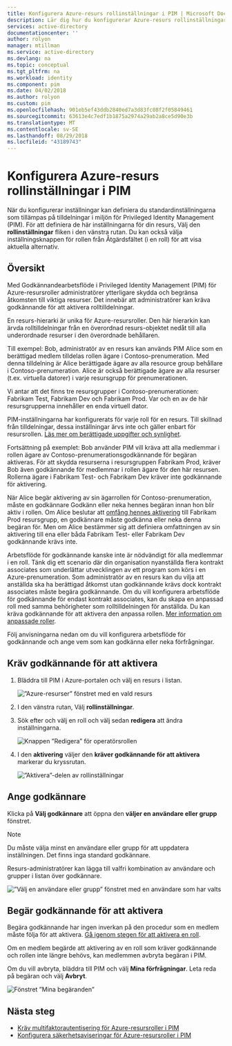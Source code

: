```yaml
---
title: Konfigurera Azure-resurs rollinställningar i PIM | Microsoft Docs
description: Lär dig hur du konfigurerar Azure-resurs rollinställningar i Azure AD Privileged Identity Management (PIM).
services: active-directory
documentationcenter: ''
author: rolyon
manager: mtillman
ms.service: active-directory
ms.devlang: na
ms.topic: conceptual
ms.tgt_pltfrm: na
ms.workload: identity
ms.component: pim
ms.date: 04/02/2018
ms.author: rolyon
ms.custom: pim
ms.openlocfilehash: 901eb5ef43ddb2840ed7a3d83fc08f2f05849461
ms.sourcegitcommit: 63613e4c7edf1b1875a2974a29ab2a8ce5d90e3b
ms.translationtype: MT
ms.contentlocale: sv-SE
ms.lasthandoff: 08/29/2018
ms.locfileid: "43189743"
---
```

# <a name="configure-azure-resource-role-settings-in-pim"></a>Konfigurera Azure-resurs rollinställningar i PIM

När du konfigurerar inställningar kan definiera du standardinställningarna som tillämpas på tilldelningar i miljön för Privileged Identity Management (PIM). För att definiera de här inställningarna för din resurs, Välj den **rollinställningar** fliken i den vänstra rutan. Du kan också välja inställningsknappen för rollen från Åtgärdsfältet (i en roll) för att visa aktuella alternativ.

## <a name="overview"></a>Översikt

Med Godkännandearbetsflöde i Privileged Identity Management (PIM) för Azure-resursroller administratörer ytterligare skydda och begränsa åtkomsten till viktiga resurser. Det innebär att administratörer kan kräva godkännande för att aktivera rolltilldelningar. 

En resurs-hierarki är unika för Azure-resursroller. Den här hierarkin kan ärvda rolltilldelningar från en överordnad resurs-objektet nedåt till alla underordnade resurser i den överordnade behållaren. 

Till exempel: Bob, administratör av en resurs kan används PIM Alice som en berättigad medlem tilldelas rollen ägare i Contoso-prenumeration. Med denna tilldelning är Alice berättigade ägare av alla resource group behållare i Contoso-prenumeration. Alice är också berättigade ägare av alla resurser (t.ex. virtuella datorer) i varje resursgrupp för prenumerationen. 

Vi antar att det finns tre resursgrupper i Contoso-prenumerationen: Fabrikam Test, Fabrikam Dev och Fabrikam Prod. Var och en av de här resursgrupperna innehåller en enda virtuell dator.

PIM-inställningarna har konfigurerats för varje roll för en resurs. Till skillnad från tilldelningar, dessa inställningar ärvs inte och gäller enbart för resursrollen. [Läs mer om berättigade uppgifter och synlighet](pim-resource-roles-eligible-visibility.md).

Fortsättning på exemplet: Bob använder PIM vill kräva att alla medlemmar i rollen ägare av Contoso-prenumerationsgodkännande för begäran aktiveras. För att skydda resurserna i resursgruppen Fabrikam Prod, kräver Bob även godkännande för medlemmar i rollen ägare för den här resursen. Rollerna ägare i Fabrikam Test- och Fabrikam Dev kräver inte godkännande för aktivering.

När Alice begär aktivering av sin ägarrollen för Contoso-prenumeration, måste en godkännare Godkänn eller neka hennes begäran innan hon blir aktiv i rollen. Om Alice beslutar att [omfång hennes aktivering](pim-resource-roles-activate-your-roles.md#apply-just-enough-administration-practices) till Fabrikam Prod resursgrupp, en godkännare måste godkänna eller neka denna begäran för. Men om Alice bestämmer sig att definiera omfattningen av sin aktivering till ena eller båda Fabrikam Test- eller Fabrikam Dev godkännande krävs inte.

Arbetsflöde för godkännande kanske inte är nödvändigt för alla medlemmar i en roll. Tänk dig ett scenario där din organisation nyanställda flera kontrakt associates som underlättar utvecklingen av ett program som körs i en Azure-prenumeration. Som administratör av en resurs kan du vilja att anställda ska ha berättigad åtkomst utan godkännande krävs dock kontrakt associates måste begära godkännande. Om du vill konfigurera arbetsflöde för godkännande för endast kontrakt associates, kan du skapa en anpassad roll med samma behörigheter som rolltilldelningen för anställda. Du kan kräva godkännande för att aktivera den anpassa rollen. [Mer information om anpassade roller](pim-resource-roles-custom-role-policy.md).

Följ anvisningarna nedan om du vill konfigurera arbetsflöde för godkännande och ange vem som kan godkänna eller neka förfrågningar.

## <a name="require-approval-to-activate"></a>Kräv godkännande för att aktivera

1. Bläddra till PIM i Azure-portalen och välj en resurs i listan.

   ![”Azure-resurser” fönstret med en vald resurs](media/azure-pim-resource-rbac/aadpim_manage_azure_resource_some_there.png)

2. I den vänstra rutan, Välj **rollinställningar**.

3. Sök efter och välj en roll och välj sedan **redigera** att ändra inställningarna.

   ![Knappen ”Redigera” för operatörsrollen](media/azure-pim-resource-rbac/aadpim_rbac_role_settings_view_settings.png)

4. I den **aktivering** väljer den **kräver godkännande för att aktivera** markerar du kryssrutan.

   ![”Aktivera”-delen av rollinställningar](media/azure-pim-resource-rbac/aadpim_rbac_settings_require_approval_checkbox.png)

## <a name="specify-approvers"></a>Ange godkännare

Klicka på **Välj godkännare** att öppna den **väljer en användare eller grupp** fönstret.

>[!NOTE]
>Du måste välja minst en användare eller grupp för att uppdatera inställningen. Det finns inga standard godkännare.

Resurs-administratörer kan lägga till valfri kombination av användare och grupper i listan över godkännare. 

![”Välj en användare eller grupp” fönstret med en användare som har valts](media/azure-pim-resource-rbac/aadpim_rbac_role_settings_select_approvers.png)

## <a name="request-approval-to-activate"></a>Begär godkännande för att aktivera

Begära godkännande har ingen inverkan på den procedur som en medlem måste följa för att aktivera. [Gå igenom stegen för att aktivera en roll](pim-resource-roles-activate-your-roles.md).

Om en medlem begärde att aktivering av en roll som kräver godkännande och rollen inte längre behövs, kan medlemmen avbryta begäran i PIM.

Om du vill avbryta, bläddra till PIM och välj **Mina förfrågningar**. Leta reda på begäran och välj **Avbryt**.

![Fönstret ”Mina begäranden”](media/azure-pim-resource-rbac/aadpim_rbac_role_approval_request_pending.png)

## <a name="next-steps"></a>Nästa steg

- [Kräv multifaktorautentisering för Azure-resursroller i PIM](pim-resource-roles-require-mfa.md)
- [Konfigurera säkerhetsaviseringar för Azure-resursroller i PIM](pim-resource-roles-configure-alerts.md)
